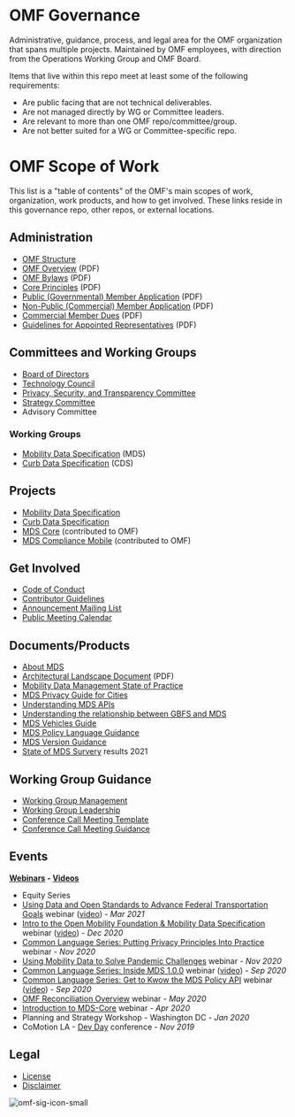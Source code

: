# OMF Governance
Administrative, guidance, process, and legal area for the OMF organization that spans multiple projects.  Maintained by OMF employees, with direction from the Operations Working Group and OMF Board.

Items that live within this repo meet at least some of the following requirements:

- Are public facing that are not technical deliverables.
- Are not managed directly by WG or Committee leaders.
- Are relevant to more than one OMF repo/committee/group.
- Are not better suited for a WG or Committee-specific repo.

# OMF Scope of Work

This list is a "table of contents" of the OMF's main scopes of work, organization, work products, and how to get involved. These links  reside in this governance repo, other repos, or external locations.

## Administration

- [OMF Structure](https://www.openmobilityfoundation.org/what-it-means-to-co-create-how-mds-is-developed-as-an-open-standard/)
- [OMF Overview](https://github.com/openmobilityfoundation/governance/blob/main/documents/OpenMobilityFoundation_Overview.pdf) (PDF)
- [OMF Bylaws](https://github.com/openmobilityfoundation/governance/blob/main/documents/OMF-Bylaws-CURRENT.pdf) (PDF)
- [Core Principles](https://github.com/openmobilityfoundation/governance/blob/main/documents/OpenMobilityFoundation_Principles.pdf) (PDF)
- [Public (Governmental) Member Application](https://github.com/openmobilityfoundation/governance/blob/main/documents/2020-01-Public-Member-Application.pdf) (PDF)
- [Non-Public (Commercial) Member Application](https://github.com/openmobilityfoundation/governance/blob/main/documents/2020-01-OMF-Non-Public-Member-Application.pdf) (PDF) 
- [Commercial Member Dues](https://github.com/openmobilityfoundation/governance/blob/main/documents/OMF-2020-2021-Commercial-Member-Dues-FINAL.pdf) (PDF)
- [Guidelines for Appointed Representatives](https://github.com/openmobilityfoundation/governance/blob/main/documents/2020-12-22%20-%20Guidelines%20for%20Appointed%20Representatives.pdf) (PDF)

## Committees and Working Groups

- [Board of Directors](https://www.openmobilityfoundation.org/about/)
- [Technology Council](https://github.com/openmobilityfoundation/governance/wiki/Technology-Council)
- [Privacy, Security, and Transparency Committee](https://github.com/openmobilityfoundation/privacy-committee)
- [Strategy Committee](https://github.com/openmobilityfoundation/governance/wiki/Strategy-Committee)
- Advisory Committee

### Working Groups

- [Mobility Data Specification](https://github.com/openmobilityfoundation/mobility-data-specification/wiki/MDS-Working-Group) (MDS)
- [Curb Data Specification](https://github.com/openmobilityfoundation/curb-data-specification/wiki) (CDS)

## Projects

- [Mobility Data Specification](https://github.com/openmobilityfoundation/mobility-data-specification)
- [Curb Data Specification](https://github.com/openmobilityfoundation/curb-data-specification/)
- [MDS Core](https://github.com/openmobilityfoundation/mds-core) (contributed to OMF)
- [MDS Compliance Mobile](https://github.com/openmobilityfoundation/mds-compliance-mobile) (contributed to OMF)

## Get Involved

- [Code of Conduct](https://github.com/openmobilityfoundation/governance/blob/main/CODE_OF_CONDUCT.md)
- [Contributor Guidelines](https://github.com/openmobilityfoundation/governance/blob/main/CONTRIBUTING.md)
- [Announcement Mailing List](https://groups.google.com/a/groups.openmobilityfoundation.org/g/mds-announce)
- [Public Meeting Calendar](https://calendar.google.com/calendar/embed?src=openmobilityfoundation.org_g6gsaccjvijnmlhigfpj01ngp0%40group.calendar.google.com&ctz=America%2FLos_Angeles)

## Documents/Products

- [About MDS](https://www.openmobilityfoundation.org/about-mds/)
- [Architectural Landscape Document](https://github.com/openmobilityfoundation/governance/blob/main/documents/OMF-MDS-Architectural-Landscape.pdf) (PDF)
- [Mobility Data Management State of Practice
](https://github.com/openmobilityfoundation/privacy-committee/blob/main/products/state-of-the-practice.md)
- [MDS Privacy Guide for Cities](https://github.com/openmobilityfoundation/governance/blob/main/documents/OMF-MDS-Privacy-Guide-for-Cities.pdf)
- [Understanding MDS APIs](https://github.com/openmobilityfoundation/governance/blob/main/technical/Understanding-MDS-APIs.md)
- [Understanding the relationship between GBFS and MDS](https://github.com/openmobilityfoundation/governance/blob/main/technical/GBFS_and_MDS.md)
- [MDS Vehicles Guide](https://github.com/openmobilityfoundation/mobility-data-specification/wiki/MDS-Vehicles)
- [MDS Policy Language Guidance](https://github.com/openmobilityfoundation/governance/blob/main/technical/OMF-MDS-Policy-Language-Guidance.md)
- [MDS Version Guidance](https://github.com/openmobilityfoundation/governance/blob/main/technical/OMF-MDS-Version-Guidance.md)
- [State of MDS Survery](https://www.openmobilityfoundation.org/state-of-mds-survey-results-2021/) results 2021

## Working Group Guidance

- [Working Group Management](https://github.com/openmobilityfoundation/governance/blob/main/technical/Working_Group_Management.md)
- [Working Group Leadership](https://github.com/openmobilityfoundation/governance/blob/main/technical/Working_Group_Leadership.md)
- [Conference Call Meeting Template](https://github.com/openmobilityfoundation/governance/wiki/Web-Conference,-YYYY.MM.DD-(Convening-Group-Name))
- [Conference Call Meeting Guidance](https://github.com/openmobilityfoundation/governance/blob/main/technical/Conference_Call_Meeting_Guidance.md)

## Events

**[Webinars](https://www.eventbrite.com/o/open-mobility-foundation-30978883773) - [Videos](https://www.youtube.com/channel/UC1XYh9Ri_x4stzq2JoI9rcA)**

- Equity Series
- [Using Data and Open Standards to Advance Federal Transportation Goals](https://www.eventbrite.com/e/using-data-and-open-standards-to-advance-federal-transportation-goals-tickets-144560479285#) webinar ([video](https://www.youtube.com/watch?v=rB5vFGpoR1M)) - _Mar 2021_
- [Intro to the Open Mobility Foundation & Mobility Data Specification](https://www.eventbrite.com/e/intro-to-the-open-mobility-foundation-mobility-data-specification-tickets-128297438091?aff=ebdsoporgprofile) webinar ([video](https://www.youtube.com/watch?v=oUDjXvT06jQ)) - _Dec 2020_
- [Common Language Series: Putting Privacy Principles Into Practice](https://www.eventbrite.com/e/putting-privacy-principles-into-practice-tickets-128575429571?aff=ebdsoporgprofile) webinar - _Nov 2020_
- [Using Mobility Data to Solve Pandemic Challenges](https://www.eventbrite.com/e/using-mobility-data-to-solve-pandemic-challenges-tickets-126349028345?aff=ebdsoporgprofile) webinar - _Nov 2020_
- [Common Language Series: Inside MDS 1.0.0](https://www.eventbrite.com/e/inside-mds-100-tickets-119025934775?aff=ebdsoporgprofile) webinar ([video](https://www.youtube.com/watch?v=DF6tH3YT3Lw)) - _Sep 2020_
- [Common Language Series: Get to Kwow the MDS Policy API](https://www.eventbrite.com/e/get-to-know-the-mds-policy-api-tickets-117711764055?aff=ebdsoporgprofile) webinar ([video](https://www.youtube.com/watch?v=w3k2NZRKoXs)) - _Sep 2020_
- [OMF Reconciliation Overview](https://groups.google.com/a/groups.openmobilityfoundation.org/g/mds-announce/c/6M4TFqlTa-k/m/32855lntAQAJ) webinar - _May 2020_
- [Introduction to MDS-Core](https://groups.google.com/a/groups.openmobilityfoundation.org/g/mds-announce/c/f_5M6o1xK-Y/m/tulGhAl-AAAJ) webinar - _Apr 2020_
- Planning and Strategy Workshop - Washington DC - _Jan 2020_
- CoMotion LA - [Dev Day](https://www.openmobilityfoundation.org/devday-2019/) conference - _Nov 2019_

## Legal

- [License](https://github.com/openmobilityfoundation/governance/blob/main/LICENSE.md)
- [Disclaimer](https://github.com/openmobilityfoundation/governance/blob/main/DISCLAIMER.md)


![omf-sig-icon-small](https://github.com/openmobilityfoundation/governance/raw/main/images/omf-sig-icon-small.png)
